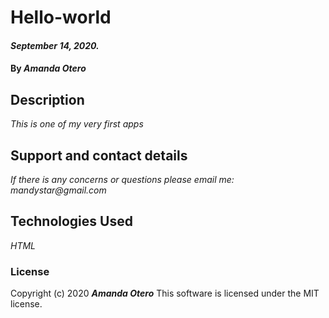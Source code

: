 # Hello-world

#### _September 14, 2020._

#### By _**Amanda Otero**_

## Description

_This is one of my very first apps_

## Support and contact details

_If there is any concerns or questions please email me: mandystar@gmail.com_

## Technologies Used

_HTML_

### License

Copyright (c) 2020 **_Amanda Otero_**
This software is licensed under the MIT license.
